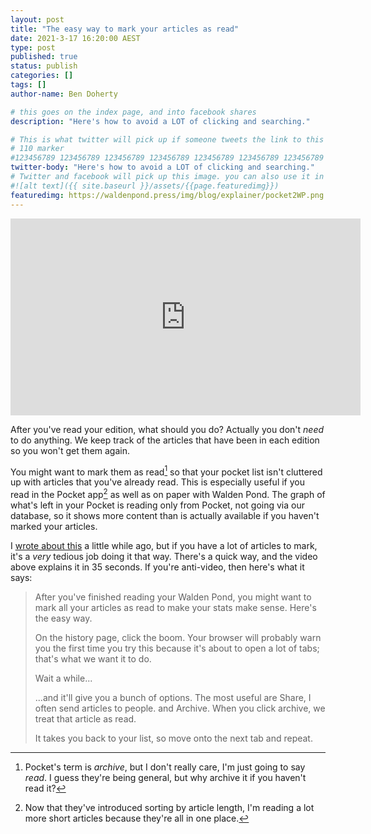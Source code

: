 ```yaml
---
layout: post
title: "The easy way to mark your articles as read"
date: 2021-3-17 16:20:00 AEST
type: post
published: true
status: publish
categories: []
tags: []
author-name: Ben Doherty

# this goes on the index page, and into facebook shares
description: "Here's how to avoid a LOT of clicking and searching."

# This is what twitter will pick up if someone tweets the link to this page
# 110 marker
#123456789 123456789 123456789 123456789 123456789 123456789 123456789 123456789 123456789 123456789 123456789 123456789
twitter-body: "Here's how to avoid a LOT of clicking and searching."
# Twitter and facebook will pick up this image. you can also use it in a post with: -
#![alt text]({{ site.baseurl }}/assets/{{page.featuredimg}})
featuredimg: https://waldenpond.press/img/blog/explainer/pocket2WP.png
---
```


<iframe width="560" height="315" src="https://www.youtube-nocookie.com/embed/gPSB9orKpEE" frameborder="0" allow="accelerometer; autoplay; clipboard-write; encrypted-media; gyroscope; picture-in-picture" allowfullscreen></iframe>

After you've read your edition, what should you do? Actually you don't _need_ to do anything. We keep track of the articles that have been in each edition so you won't get them again.

You might want to mark them as read[^read] so that your pocket list isn't cluttered up with articles that you've already read. This is especially useful if you read in the Pocket app[^sort] as well as on paper with Walden Pond. The graph of what's left in your Pocket is reading only from Pocket, not going via our database, so it shows more content than is actually available if you haven't marked your articles.

I [wrote about this](https://waldenpond.press/2020/08/24/history.html) a little while ago, but if you have a lot of articles to mark, it's a _very_ tedious job doing it that way. There's a quick way, and the video above explains it in 35 seconds. If you're anti-video, then here's what it says:

> After you've finished reading your Walden Pond, you might want to mark all your articles as read to make your stats make sense. Here's the easy way.
>
> On the history page, click the boom. Your browser will probably warn you the first time you try this because it's about to open a lot of tabs; that's what we want it to do.
>
> Wait a while...
>
> ...and it'll give you a bunch of options. The most useful are Share, I often send articles to people.
> and Archive. When you click archive, we treat that article as read.
>
> It takes you back to your list, so move onto the next tab and repeat.

[^read]: Pocket's term is _archive_, but I don't really care, I'm just going to say _read_. I guess they're being general, but why archive it if you haven't read it?
[^sort]: Now that they've introduced sorting by article length, I'm reading a lot more short articles because they're all in one place.
